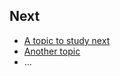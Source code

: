 ## Next

 * [A topic to study next](en/topics/_topic/_unit/index.md)
 * [Another topic](en/topics/_topic/_unit/index.md)
 * ...

